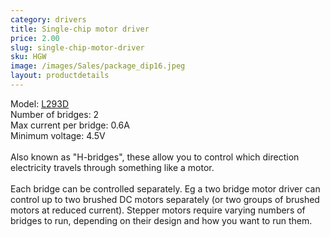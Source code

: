 ```yaml
---
category: drivers
title: Single-chip motor driver
price: 2.00
slug: single-chip-motor-driver
sku: HGW
image: /images/Sales/package_dip16.jpeg
layout: productdetails
---
```

Model: <a href="http://arduino.cc/documents/datasheets/L293D.pdf">L293D</a>
<br>Number of bridges: 2
<br>Max current per bridge: 0.6A
<br>Minimum voltage: 4.5V
<br>
<br>Also known as "H-bridges", these allow you to control which direction electricity travels through something like a motor.
<br><br>Each bridge can be controlled separately. Eg a two bridge motor driver can control up to two brushed DC motors separately (or two groups of brushed motors at reduced current). Stepper motors require varying numbers of bridges to run, depending on their design and how you want to run them.